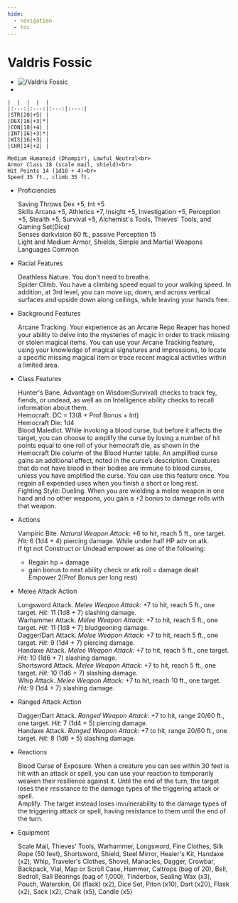 ```yaml
---
hide:
  - navigation
  - toc
---
```


# Valdris Fossic

<div class="grid cards" markdown>

-   
    <img src="https://half-guinea-press.github.io/Nightmare_Campaign/images/Valdris Fossic.jpg" alt="/Valdris Fossic">

-   
  
    |  |  |  |  |
    |:---:|:---:|:---:|:---:|
    |STR|20|+5| |
    |DEX|16|+3|*|
    |CON|18|+4| |
    |INT|16|+3|*|
    |WIS|16|+3| |
    |CHR|14|+2| |

    Medium Humanoid (Dhampir), Lawful Neutral<br>
    Armor Class 18 (scale mail, shield)<br>
    Hit Points 14 (1d10 + 4)<br>
    Speed 35 ft., climb 35 ft.
    
-   Proficiencies

    Saving Throws Dex +5, Int +5<br>
    Skills Arcana +5, Athletics +7, Insight +5, Investigation +5, Perception +5, Stealth +5, Survival +5, Alchemist's Tools, Thieves' Tools, and Gaming Set(Dice)<br>
    Senses darkvision 60 ft., passive Perception 15<br>
    Light and Medium Armor, Shields, Simple and Martial Weapons<br>
    Languages Common<br>

-   Racial Features

    Deathless Nature. You don't need to breathe.<br>
    Spider Climb. You have a climbing speed equal to your walking speed. In addition, at 3rd level, you can move up, down, and across vertical surfaces and upside down along ceilings, while leaving your hands free.

-   Background Features

    Arcane Tracking. Your experience as an Arcane Repo Reaper has honed your ability to delve into the mysteries of magic in order to track missing or stolen magical items. You can use your Arcane Tracking feature, using your knowledge of magical signatures and impressions, to locate a specific missing magical item or trace recent magical activities within a limited area.

-   Class Features

    Hunter's Bane. Advantage on Wisdom(Survival) checks to track fey, fiends, or undead, as well as on Intelligence ability checks to recall information about them.<br>
    Hemocraft. DC = 13(8 + Prof Bonus + Int)<br>
    Hemocraft Die: 1d4<br>
    Blood Maledict. While invoking a blood curse, but before it affects the target, you can choose to amplify the curse by losing a number of hit points equal to one roll of your hemocraft die, as shown in the Hemocraft Die column of the Blood Hunter table. An amplified curse gains an additional effect, noted in the curse’s description. Creatures that do not have blood in their bodies are immune to blood curses, unless you have amplified the curse. You can use this feature once. You regain all expended uses when you finish a short or long rest.<br>
    Fighting Style: Dueling. When you are wielding a melee weapon in one hand and no other weapons, you gain a +2 bonus to damage rolls with that weapon.<br>
    
    
-   Actions

    Vampiric Bite. _Natural Weapon Attack:_ +6 to hit, reach 5 ft., one target. _Hit:_ 6 (1d4 + 4) piercing damage. While under half HP adv on atk.<br>
    If tgt not Construct or Undead empower as one of the following: <br>
    - Regain hp = damage<br>
    - gain bonus to next ability check or atk roll = damage dealt <br>
    Empower 2(Prof Bonus per long rest)<br>

-   Melee Attack Action
  
    Longsword Attack. _Melee Weapon Attack:_ +7 to hit, reach 5 ft., one target. _Hit:_ 11 (1d8 + 7) slashing damage.<br>
    Warhammer Attack. _Melee Weapon Attack:_ +7 to hit, reach 5 ft., one target. _Hit:_ 11 (1d8 + 7) bludgeoning damage.<br>
    Dagger/Dart Attack. _Melee Weapon Attack:_ +7 to hit, reach 5 ft., one target. _Hit:_ 9 (1d4 + 7) piercing damage.<br>
    Handaxe Attack. _Melee Weapon Attack:_ +7 to hit, reach 5 ft., one target. _Hit:_ 10 (1d6 + 7) slashing damage.<br>
    Shortsword Attack. _Melee Weapon Attack:_ +7 to hit, reach 5 ft., one target. _Hit:_ 10 (1d6 + 7) slashing damage.<br>
    Whip Attack. _Melee Weapon Attack:_ +7 to hit, reach 10 ft., one target. _Hit:_ 9 (1d4 + 7) slashing damage.<br>

-   Ranged Attack Action
    
    Dagger/Dart Attack. _Ranged Weapon Attack:_ +7 to hit, range 20/60 ft., one target. _Hit:_ 7 (1d4 + 5) piercing damage.<br>
    Handaxe Attack. _Ranged Weapon Attack:_ +7 to hit, range 20/60 ft., one target. _Hit:_ 8 (1d6 + 5) slashing damage.<br>
    
-   Reactions

    Blood Curse of Exposure. When a creature you can see within 30 feet is hit with an attack or spell, you can use your reaction to temporarily weaken their resilience against it. Until the end of the turn, the target loses their resistance to the damage types of the triggering attack or spell.<br>
    Amplify. The target instead loses invulnerability to the damage types of the triggering attack or spell, having resistance to them until the end of the turn.

-   Equipment

    Scale Mail, Thieves' Tools, Warhammer, Longsword, Fine Clothes, Silk Rope (50 feet), Shortsword, Shield, Steel Mirror, Healer's Kit, Handaxe (x2), Whip, Traveler's Clothes, Shovel, Manacles, Dagger, Crowbar, Backpack, Vial, Map or Scroll Case, Hammer, Caltrops (bag of 20), Bell, Bedroll, Ball Bearings (bag of 1,000), Tinderbox, Sealing Wax (x3), Pouch, Waterskin, Oil (flask) (x2), Dice Set, Piton (x10), Dart (x20), Flask (x2), Sack (x2), Chalk (x5), Candle (x5)
</div>
